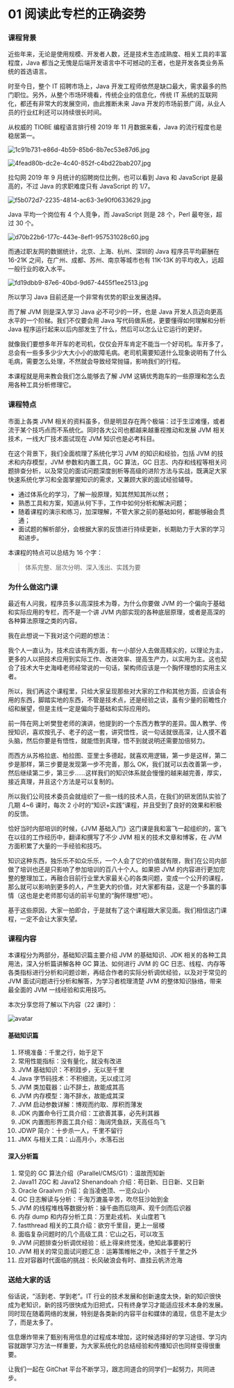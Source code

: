 # 01 阅读此专栏的正确姿势

### 课程背景

近些年来，无论是使用规模、开发者人数，还是技术生态成熟度、相关工具的丰富程度，Java 都当之无愧是后端开发语言中不可撼动的王者，也是开发各类业务系统的首选语言。

时至今日，整个 IT 招聘市场上，Java 开发工程师依然是缺口最大，需求最多的热门职位。另外，从整个市场环境看，传统企业的信息化，传统 IT 系统的互联网化，都还有非常大的发展空间，由此推断未来 Java 开发的市场前景广阔，从业人员的行业红利还可以持续很长时间。

从权威的 TIOBE 编程语言排行榜 2019 年 11 月数据来看，Java 的流行程度也是稳居第一。

![1c91b731-e86d-4b59-85b6-8b7ec53e87d6.jpg](assets/1en79.jpg)

![4fead80b-dc2e-4c40-852f-c4bd22bab207.jpg](assets/arybg.jpg)

拉勾网 2019 年 9 月统计的招聘岗位比例，也可以看到 Java 和 JavaScript 是最高的，不过 Java 的求职难度只有 JavaScript 的 1/7。

![f5b072d7-2235-4814-ac63-3e90f0633629.jpg](assets/gdniz.jpg)

Java 平均一个岗位有 4 个人竞争，而 JavaScript 则是 28 个，Perl 最夸张，超过 30 个。

![d70b22b6-177c-443e-8ef1-957531028c60.jpg](assets/cloph.jpg)

而通过职友网的数据统计，北京、上海、杭州、深圳的 Java 程序员平均薪酬在 16-21K 之间，在广州、成都、苏州、南京等城市也有 11K-13K 的平均收入，远超一般行业的收入水平。

![fd19dbb9-87e6-40bd-9d67-4455f1ee2513.jpg](assets/xvr6f.jpg)

所以学习 Java 目前还是一个非常有优势的职业发展选择。

而了解 JVM 则是深入学习 Java 必不可少的一环，也是 Java 开发人员迈向更高水平的一个阶梯。我们不仅要会用 Java 写代码做系统，更要懂得如何理解和分析 Java 程序运行起来以后内部发生了什么，然后可以怎么让它运行的更好。

就像我们要想多年开车的老司机，仅仅会开车肯定不能当一个好司机。车开多了，总会有一些多多少少大大小小的故障毛病。老司机需要知道什么现象说明有了什么毛病，需要怎么处理，不然就会导致经常抛锚，影响我们的行程。

本课程就是用来教会我们怎么能够去了解 JVM 这辆优秀跑车的一些原理和怎么去用各种工具分析修理它。

### 课程特点

市面上各类 JVM 相关的资料虽多，但是明显存在两个极端：过于生涩难懂，或者流于某个技巧点而不系统化。同时各大公司也都越来越重视推动和发展 JVM 相关技术，一线大厂技术面试现在 JVM 知识也是必考科目。

在这个背景下，我们全面梳理了系统化学习 JVM 的知识和经验，包括 JVM 的技术和内存模型，JVM 参数和内置工具，GC 算法，GC 日志、内存和线程等相关问题排查分析，以及常见的面试问题深度剖析等高级的进阶方法与实战，既满足大家快速系统化学习和全面掌握知识的需求，又兼顾大家的面试经验辅导。

- 通过体系化的学习，了解一般原理，知其然知其所以然；
- 熟悉工具和方案，知道从何下手，工作中如何分析和解决问题；
- 随着课程的演示和练习，加深理解，不管大家之前的基础如何，都能够融会贯通；
- 面试题的解析部分，会根据大家的反馈进行持续更新，长期助力于大家的学习和进步。

本课程的特点可以总结为 16 个字：

> 体系完整、层次分明、深入浅出、实践为要

### 为什么做这门课

最近有人问我，程序员多以高深技术为尊，为什么你要做 JVM 的一个偏向于基础和实际应用的专栏，而不是一个讲 JVM 内部实现的各种底层原理，或者是高深的各种算法原理之类的内容。

我在此想说一下我对这个问题的想法：

我个人一直认为，技术应该有两方面，有一小部分人去做高精尖的，以理论为主，更多的人以把技术应用到实际工作、改进效率、提高生产力，以实用为主。这也契合了技术大牛史海峰老师经常说的一句话，架构师应该是一个胸怀理想的实用主义者。

所以，我们再这个课程里，只给大家呈现那些对大家的工作和其他方面，应该会有用的东西，脚踏实地的东西，不管是技术点，还是经验之谈，虽有少量的前瞻性介绍和展望，但是主线一定是偏向于基础和实际应用的。

前一阵在网上听樊登老师的演讲，他提到的一个东西方教学的差异。国人教学、传授知识，喜欢按孔子、老子的这一套，讲究悟性，说一句话就很高深，让人摸不着头脑，然后你要是有悟性，就能悟到真理，悟不到就说明还需要加倍努力。

而西方从苏格拉底、柏拉图、亚里士多德起，就喜欢用逻辑，第一步是这样，第二步是那样，第三步要是发现第一步不完善，那么 OK，我们就可以去改善第一步，然后继续第二步，第三步......这样我们的知识体系就会慢慢的越来越完善，厚实，接近真理，并且这个方法是可以复制的。

所以我们公司技术委员会就组织了一些一线的技术人员，在我们的研发团队实验了几期 4~6 课时，每次 2 小时的“知识+实践”课程，并且受到了良好的效果和积极的反馈。

恰好当时内部培训的时候，《JVM 基础入门》这门课是我和富飞一起组织的，富飞在以往的工作经历中，翻译和撰写了不少 JVM 相关的技术文章和博客，在 JVM 方面积累了大量的一手经验和技巧。

知识这种东西，独乐乐不如众乐乐，一个人会了它的价值就有限，我们在公司内部做了培训也还是只影响了参加培训的百八十个人。如果把 JVM 的内容进行更加完整的整理加工，再融合目前行业里大家最关心的各类问题，变成一个公开的课程，那么就可以影响到更多的人，产生更大的价值，对大家都有益，这是一个多赢的事情（这也是史老师那句话的前半句里的“胸怀理想"吧）。

基于这些原因，大家一拍即合，于是就有了这个课程跟大家见面。我们相信这门课程，一定不会让大家失望。

### 课程内容

本课程分为两部分，基础知识篇主要介绍 JVM 的基础知识、JDK 相关的各种工具用法，深入分析篇讲解各种 GC 算法、如何进行 JVM 的 GC 日志、线程、内存等各类指标进行分析和问题诊断，再结合作者的实际分析调优经验，以及对于常见的 JVM 面试问题进行分析和解答，为学习者梳理清楚 JVM 的整体知识脉络，带来最全面的 JVM 一线经验和实用技巧。

本次分享您将了解以下内容（22 课时）：

![avatar](assets/FhXNaOI6ZpPx9sJ0zul1CCAZ0kLA.png)

#### 基础知识篇

1. 环境准备：千里之行，始于足下
2. 常用性能指标：没有量化，就没有改进
3. JVM 基础知识：不积跬步，无以至千里
4. Java 字节码技术：不积细流，无以成江河
5. JVM 类加载器：山不辞土，故能成其高
6. JVM 内存模型：海不辞水，故能成其深
7. JVM 启动参数详解：博观而约取、厚积而薄发
8. JDK 内置命令行工具介绍：工欲善其事，必先利其器
9. JDK 内置图形界面工具介绍：海阔凭鱼跃，天高任鸟飞
10. JDWP 简介：十步杀一人，千里不留行
11. JMX 与相关工具：山高月小，水落石出

#### 深入分析篇

1. 常见的 GC 算法介绍（Parallel/CMS/G1）：温故而知新
2. Java11 ZGC 和 Java12 Shenandoah 介绍：苟日新、日日新、又日新
3. Oracle Graalvm 介绍：会当凌绝顶、一览众山小
4. GC 日志解读与分析：千淘万漉虽辛苦，吹尽狂沙始到金
5. JVM 的线程堆栈等数据分析：操千曲而后晓声、观千剑而后识器
6. 内存 dump 和内存分析工具：万里赴戎机、关山度若飞
7. fastthread 相关的工具介绍：欲穷千里目，更上一层楼
8. 面临复杂问题时的几个高级工具：它山之石，可以攻玉
9. JVM 问题排查分析调优经验：纸上得来终觉浅，绝知此事要躬行
10. JVM 相关的常见面试问题汇总：运筹策帷帐之中，决胜于千里之外
11. 应对容器时代面临的挑战：长风破浪会有时、直挂云帆济沧海

### 送给大家的话

俗话说，“活到老、学到老”。IT 行业的技术发展和创新速度太快，新的知识很快成为老知识，新的技巧很快成为旧把式，只有终身学习才能适应技术本身的发展。同时现在随着网络的发展，特别是各类新的内容平台和媒体的涌现，信息不是太少了，而是太多了。

信息爆炸带来了甄别有用信息的过程成本增加，这时候选择好的学习途径、学习内容就跟学习方法一样重要，为大家系统化的总结经验和传播知识也同样变得很重要。

让我们一起在 GitChat 平台不断学习，跟志同道合的同学们一起努力，共同进步。